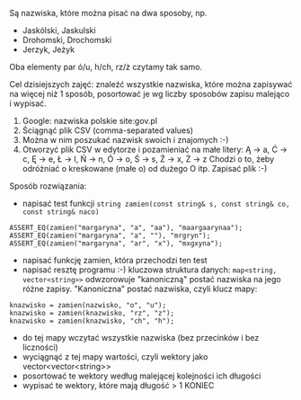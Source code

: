 Są nazwiska, które można pisać na dwa sposoby, np.
* Jaskólski, Jaskulski
* Drohomski, Drochomski
* Jerzyk, Jeżyk

Oba elementy par ó/u, h/ch, rz/ż czytamy tak samo.

Cel dzisiejszych zajęć: znaleźć wszystkie nazwiska, które można zapisywać
na więcej niż 1 sposób, posortować je wg liczby sposobów
zapisu malejąco i wypisać.

1. Google: nazwiska polskie site:gov.pl
2. Ściągnąć plik CSV (comma-separated values)
3. Można w nim poszukać nazwisk swoich i znajomych :-)
4. Otworzyć plik CSV w edytorze i pozamieniać na małe litery: Ą -> a, Ć -> c, Ę -> e, Ł -> l, Ń -> n, Ó -> o, Ś -> s, Ź -> x, Ż -> z
Chodzi o to, żeby odróżniać o kreskowane (małe o) od dużego O itp. Zapisać plik :-)

Sposób rozwiązania:
<!-- end list -->

* napisać test funkcji `string zamien(const string& s, const string& co, const string& naco)`
```
ASSERT_EQ(zamien("margaryna", "a", "aa"), "maargaarynaa");
ASSERT_EQ(zamien("margaryna", "a", ""), "mrgryn");
ASSERT_EQ(zamien("margaryna", "ar", "x"), "mxgxyna");
```
* napisać funkcję zamien, która przechodzi ten test
* napisać resztę programu :-) kluczowa struktura danych: `map<string, vector<string>>` odwzorowuje "kanoniczną" postać nazwiska na jego różne zapisy. "Kanoniczna" postać nazwiska, czyli klucz mapy:
```
knazwisko = zamien(nazwisko, "o", "u");
knazwisko = zamien(knazwisko, "rz", "z");
knazwisko = zamien(knazwisko, "ch", "h");
```
* do tej mapy wczytać wszystkie nazwiska (bez przecinków i bez liczności)
* wyciągnąć z tej mapy wartości, czyli wektory jako vector&lt;vector&lt;string>>
* posortować te wektory według malejącej kolejności ich długości
* wypisać te wektory, które mają długość > 1
KONIEC
